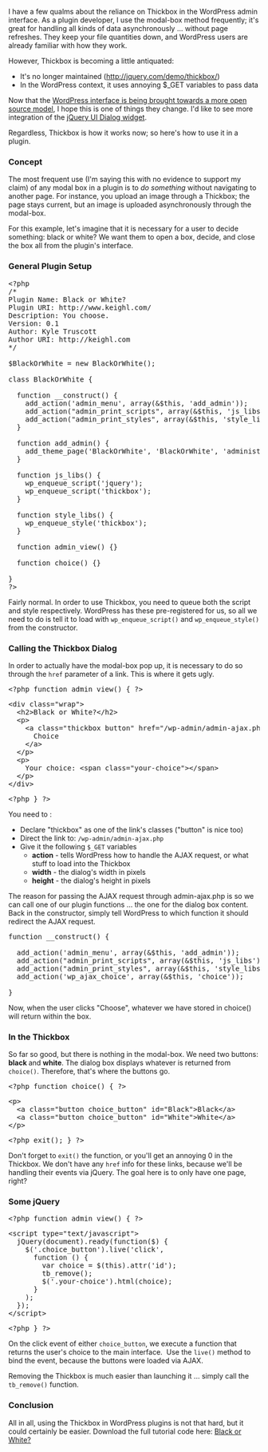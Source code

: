 I have a few qualms about the reliance on Thickbox in the WordPress admin interface. As a plugin developer, I use the modal-box method frequently; it's great for handling all kinds of data asynchronously ... without page refreshes. They keep your file quantities down, and WordPress users are already familiar with how they work.

However, Thickbox is becoming a little antiquated:

* It's no longer maintained (http://jquery.com/demo/thickbox/)
* In the WordPress context, it uses annoying $_GET variables to pass data

Now that the <a href="http://wordpress.org/development/2010/01/2010-open-source-design/" target="_blank">WordPress interface is being brought towards a more open source model</a>, I hope this is one of things they change. I'd like to see more integration of the <a href="http://jqueryui.com/demos/dialog/" target="_blank">jQuery UI Dialog widget</a>.

Regardless, Thickbox is how it works now; so here's how to use it in a plugin.

### Concept

The most frequent use (I'm saying this with no evidence to support my claim) of any modal box in a plugin is to <em>do something</em> without navigating to another page. For instance, you upload an image through a Thickbox; the page stays current, but an image is uploaded asynchronously through the modal-box.

For this example, let's imagine that it is necessary for a user to decide something: black or white? We want them to open a box, decide, and close the box all from the plugin's interface.

### General Plugin Setup

<pre class="prettyprint lang-php">
&lt;?php
/*
Plugin Name: Black or White?
Plugin URI: http://www.keighl.com/
Description: You choose.
Version: 0.1
Author: Kyle Truscott
Author URI: http://keighl.com
*/

$BlackOrWhite = new BlackOrWhite();

class BlackOrWhite {

  function __construct() {
    add_action('admin_menu', array(&$this, 'add_admin'));
    add_action("admin_print_scripts", array(&$this, 'js_libs'));
    add_action("admin_print_styles", array(&$this, 'style_libs'));
  }

  function add_admin() {
    add_theme_page('BlackOrWhite', 'BlackOrWhite', 'administrator', 'black-or-white', array(&$this, 'admin_view'));
  }

  function js_libs() {
    wp_enqueue_script('jquery');
    wp_enqueue_script('thickbox');
  }

  function style_libs() {
    wp_enqueue_style('thickbox');
  }

  function admin_view() {}

  function choice() {}

}
?&gt;
</pre>

Fairly normal. In order to use Thickbox, you need to queue both the script and style respectively. WordPress has these pre-registered for us, so all we need to do is tell it to load with <code>wp_enqueue_script()</code> and <code>wp_enqueue_style()</code> from the constructor.

### Calling the Thickbox Dialog

In order to actually have the modal-box pop up, it is necessary to do so through the <code>href</code> parameter of a link. This is where it gets ugly.

<pre class="prettyprint lang-php">
&lt;?php function admin_view() { ?&gt;
</pre>

<pre class="prettyprint lang-html">
&lt;div class=&quot;wrap&quot;&gt;
  &lt;h2&gt;Black or White?&lt;/h2&gt;
  &lt;p&gt;
    &lt;a class=&quot;thickbox button&quot; href=&quot;/wp-admin/admin-ajax.php?action=choice&amp;width=150&amp;height=100&quot; title=&quot;Choice&quot;&gt;
      Choice
    &lt;/a&gt;
  &lt;/p&gt;
  &lt;p&gt;
    Your choice: &lt;span class=&quot;your-choice&quot;&gt;&lt;/span&gt;
  &lt;/p&gt;
&lt;/div&gt;
</pre>

<pre class="prettyprint lang-php">
&lt;?php } ?&gt;
</pre>

You need to :

* Declare "thickbox" as one of the link's classes ("button" is nice too)
* Direct the link to: <code>/wp-admin/admin-ajax.php</code>
* Give it the following <code>$_GET</code> variables
  * <strong>action</strong> - tells WordPress how to handle the AJAX request, or what stuff to load into the Thickbox
  * <strong>width</strong> - the dialog's width in pixels
  * <strong>height</strong> - the dialog's height in pixels

The reason for passing the AJAX request through admin-ajax.php is so we can call one of our plugin functions ... the one for the dialog box content. Back in the constructor, simply tell WordPress to which function it should redirect the AJAX request.

<pre class="prettyprint lang-php">
function __construct() {
  
  add_action('admin_menu', array(&$this, 'add_admin'));
  add_action("admin_print_scripts", array(&$this, 'js_libs'));
  add_action("admin_print_styles", array(&$this, 'style_libs'));
  add_action('wp_ajax_choice', array(&$this, 'choice'));
  
}
</pre>

Now, when the user clicks "Choose", whatever we have stored in choice() will return within the box.

### In the Thickbox

So far so good, but there is nothing in the modal-box. We need two buttons: <strong>black </strong>and <strong>white</strong>. The dialog box displays whatever is returned from <code>choice()</code>. Therefore, that's where the buttons go.

<pre class="prettyprint lang-php">
&lt;?php function choice() { ?&gt;
</pre>

<pre class="prettyprint lang-html">
&lt;p&gt;
  &lt;a class=&quot;button choice_button&quot; id=&quot;Black&quot;&gt;Black&lt;/a&gt;
  &lt;a class=&quot;button choice_button&quot; id=&quot;White&quot;&gt;White&lt;/a&gt;
&lt;/p&gt;
</pre>

<pre class="prettyprint lang-php">
&lt;?php exit(); } ?&gt;
</pre>

Don't forget to <code>exit()</code> the function, or you'll get an annoying 0 in the Thickbox. We don't have any <code>href</code> info for these links, because we'll be handling their events via jQuery. The goal here is to only have one page, right?

### Some jQuery

<pre class="prettyprint lang-php">
&lt;?php function admin_view() { ?&gt;
</pre>

<pre class="prettyprint lang-js">
&lt;script type=&quot;text/javascript&quot;&gt;
  jQuery(document).ready(function($) {
    $('.choice_button').live('click',
      function () {
        var choice = $(this).attr('id');
        tb_remove();
        $('.your-choice').html(choice);
      }
    );
  });
&lt;/script&gt;
</pre>

<pre class="prettyprint lang-php">
&lt;?php } ?&gt;
</pre>

On the click event of either <code>choice_button</code>, we execute a function that returns the user's choice to the main interface.  Use the <code>live()</code> method to bind the event, because the buttons were loaded via AJAX.

Removing the Thickbox is much easier than launching it ... simply call the <code>tb_remove()</code> function.

### Conclusion

All in all, using the Thickbox in WordPress plugins is not that hard, but it could certainly be easier. Download the full tutorial code here: <a href="/assets/media/black-or-white.php.zip">Black or White?</a>